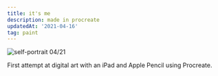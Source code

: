 ```yaml
---
title: it's me
description: made in procreate
updatedAt: '2021-04-16'
tag: paint
---
```


![self-portrait 04/21](../public/mee.png)

First attempt at digital art with an iPad and Apple Pencil using Procreate.

